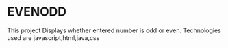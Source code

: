 # EVENODD
This project Displays whether entered number is odd or even.
Technologies used are javascript,html,java,css
